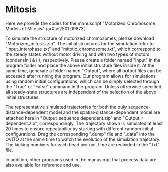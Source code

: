 # Mitosis
Here we provide the codes for the manuscript "Motorized Chromosome Models of Mitosis" (arXiv:2501.09873).

To simulate the structure of motorized chromosomes, please download "Motorized_mitosis.zip". The initial structures for the simulation refer to "input_interphase.txt" and "mitotic_chromosome.txt", which correspond to the steady states without motor driving and with two types of motors (condensin I & II), respectively. Please create a folder named "Input" in the program folder and place the above initial structure files inside it. At the same time, generate a folder named "Output", where all output files can be accessed after running the program. Our program allows for simulations using random initial configurations, which can be simply selected through the "True" or "False" command in the program. Unless otherwise specified, all steady-state structures are independent of the selection of the above initial structures. 

The representative simulated trajectories for both the puly sequence-distance-dependent model and the spatial-distance-dependent model are attached here in "Output_sequence dependent.zip" and "Output_r dependent.zip", correspondingly. The trajectory shown is simulated at least 20 times to ensure repeatability by starting with different random initial configurations. Drag the corresponding ".dump" file and ".data" into the OVITO at the same time to watch the evolution of the simulation trajectory. The kicking numbers for each bead per unit time are recorded in the ".txt" file. 

In addition, other programs used in the manuscript that process data are also available for reference and use.
